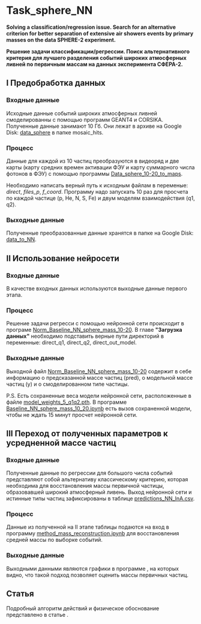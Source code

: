 # Task_sphere_NN
**Solving a classification/regression issue. Search for an alternative criterion for better separation of extensive air showers events by primary masses on the data SPHERE-2 experiment.**

**Решение задачи классификации/регрессии. Поиск альтернативного критерия для лучшего разделения событий широких атмосферных ливней по первичным массам на данных эксперимента СФЕРА-2.**


## I Предобработка данных
### Входные данные
Исходные данные событий широких атмосферных ливней смоделированны с помощью программ GEANT4 и CORSIKA. Полученные данные занимают 10 Гб.
Они лежат в архиве на Google Disk: [data_sphere](https://drive.google.com/drive/folders/1XtcPgxcZfs3CUC9Lfm7Dz3P0bNFvn7yW?usp=sharing) в папке mosaic_hits.

### Процесс
Данные для каждой из 10 частиц преобразуются в видеоряд и две карты (карту средних времен активации ФЭУ и карту суммарного числа фотонов в ФЭУ) с помощью программы [Data_sphere_10-20_to_maps](https://github.com/Vetselet/Task_sphere_NN/blob/main/Data_sphere_10-20_to_maps.ipynb).

Необходимо написать верный путь к исходным файлам в переменые: _direct_, _files_p_, _f_coord_.
Программу надо запускать 10 раз для просчета по каждой частице (p, He, N, S, Fe) и двум моделям взаимодействия (q1, q2).

### Выходные данные
Полученные преобразованные данные хранятся в папке на Google Disk: [data_to_NN](https://drive.google.com/drive/folders/1ukIC5x-TCWRd60Hng8-OchCcOwBb8gOr?usp=sharing).


## II Использование нейросети
### Входные данные
В качестве входных данных используются выходные данные первого этапа.

### Процесс
Решение задачи регресси с помощью нейронной сети происходит в програме [Norm_Baseline_NN_sphere_mass_10-20](). 
В главе **"Загрузка данных"** необходимо подставить верные пути директорий в переменные: direct_q1, direct_q2, direct_out_model.

### Выходные данные
Выходной файл [Norm_Baseline_NN_sphere_mass_10-20](https://github.com/Vetselet/Task_sphere_NN/blob/main/Norm_Baseline_NN_sphere_mass_10-20.ipynb) содержит в себе информацию о предсказанной массе частиц (pred), о модельной массе частиц (y) и о смоделированном типе частицы.

P.S. Есть сохраненные веса модели нейронной сети, расположенные в файле [model_weights_5_q1q2.pth](https://github.com/Vetselet/Task_sphere_NN/blob/main/model_weights_5_q1q2.pth).
В программе [Baseline_NN_sphere_mass_10_20.ipynb](https://colab.research.google.com/github/Vetselet/Task_sphere_NN/blob/main/Baseline_NN_sphere_mass_10_20.ipynb) есть вызов сохраненной модели, чтобы не ждать 15 минут просчет нейронной сети.


## III Переход от полученных параметров к усредненной массе частиц
### Входные данные
Полученные данные по регрессии для большого числа событий представляют собой альтернативу классическому критерию, которая необходима для восстановления массы первичной частицы, образовавшей широкий атмосферный ливень.
Выход нейронной сети и истинные типы частиц зафиксированы в таблице [predictions_NN_lnA.csv](https://github.com/Vetselet/Task_sphere_NN/blob/main/predictions_NN_lnA.csv). 

### Процесс
Данные из полученной на II этапе таблицы подаются на вход в программу [method_mass_reconstruction.ipynb](https://github.com/Vetselet/Task_sphere_NN/blob/main/method_mass_reconstruction.ipynb) для восстановления средней массы по выборке событий.

### Выходные данные
Выходными данными являются графики в программе [](), на которых видно, что такой подход позволяет оценить массы первичных частиц.

## Статья

Подробный алгоритм действий и физическое обоснование представлено в статье []().
